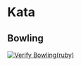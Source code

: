# Kata

## Bowling

[![Verify Bowling(ruby)](https://github.com/babakgh/kata/actions/workflows/bowling_ruby.yml/badge.svg)](https://github.com/babakgh/kata/actions/workflows/bowling_ruby.yml)
